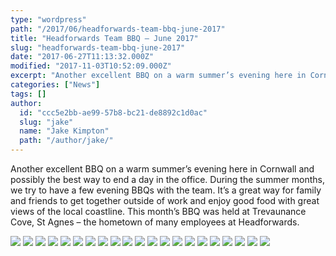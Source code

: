 ```yaml
---
type: "wordpress"
path: "/2017/06/headforwards-team-bbq-june-2017"
title: "Headforwards Team BBQ – June 2017"
slug: "headforwards-team-bbq-june-2017"
date: "2017-06-27T11:13:32.000Z"
modified: "2017-11-03T10:52:09.000Z"
excerpt: "Another excellent BBQ on a warm summer’s evening here in Cornwall and possibly the best way to end a day in the office. During the summer months, we try to have a few evening BBQs with the team. It’s a great way for family and friends to get together outside of work and enjoy good food …"
categories: ["News"]
tags: []
author:
  id: "ccc5e2bb-ae99-57b8-bc21-de8892c1d0ac"
  slug: "jake"
  name: "Jake Kimpton"
  path: "/author/jake/"
---
```

Another excellent BBQ on a warm summer’s evening here in Cornwall and possibly the best way to end a day in the office. During the summer months, we try to have a few evening BBQs with the team. It’s a great way for family and friends to get together outside of work and enjoy good food with great views of the local coastline. This month’s BBQ was held at Trevaunance Cove, St Agnes – the hometown of many employees at Headforwards.


<section class="gallery">


![](/wp-content/uploads/2017/06/IMG_2572.jpg)
![](/wp-content/uploads/2017/06/IMG_2560-1.jpg)
![](/wp-content/uploads/2017/06/IMG_2566.jpg)
![](/wp-content/uploads/2017/06/DSCF9100-web-2048.jpg)
![](/wp-content/uploads/2017/06/DSCF9101-web-2048.jpg)
![](/wp-content/uploads/2017/06/DSCF9102-web-2048.jpg)
![](/wp-content/uploads/2017/06/DSCF9105-web-2048.jpg)
![](/wp-content/uploads/2017/06/DSCF9106-web-2048.jpg)
![](/wp-content/uploads/2017/06/DSCF9108-web-2048.jpg)
![](/wp-content/uploads/2017/06/DSCF9110-web-2048.jpg)
![](/wp-content/uploads/2017/06/DSCF9111-web-2048.jpg)
![](/wp-content/uploads/2017/06/DSCF9113-web-2048.jpg)
![](/wp-content/uploads/2017/06/DSCF9116-web-2048.jpg)
![](/wp-content/uploads/2017/06/DSCF9120-web-2048.jpg)
![](/wp-content/uploads/2017/06/DSCF9123-web-2048.jpg)
![](/wp-content/uploads/2017/06/DSCF9124-web-2048.jpg)
![](/wp-content/uploads/2017/06/DSCF9125-web-2048.jpg)
![](/wp-content/uploads/2017/06/DSCF9127-web-2048.jpg)
![](/wp-content/uploads/2017/06/DSCF9129-web-2048.jpg)
![](/wp-content/uploads/2017/06/DSCF9134-web-2048.jpg)
![](/wp-content/uploads/2017/06/DSCF9135-web-2048.jpg)

</section>

